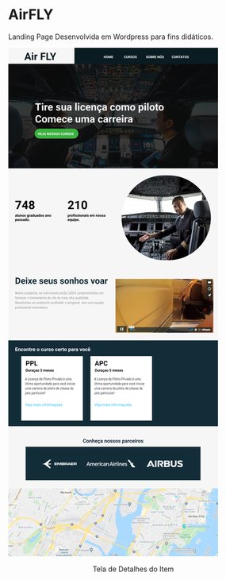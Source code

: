 # AirFLY

Landing Page Desenvolvida em Wordpress para fins didáticos.

![](https://github.com/raissaqueiroz/AirFLY/blob/master/screenshots/layout.png)
<p align="center"> Tela de Detalhes do Item </p>
<br><br> 
